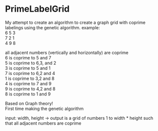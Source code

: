 # PrimeLabelGrid
My attempt to create an algorithm to create a graph grid with coprime labelings using the genetic algorithm.
example:<br>
6 5 3<br>
7 2 1<br>
4 9 8<br>

all adjacent numbers (vertically and horizontally) are coprime<br>
6 is coprime to 5 and 7<br>
5 is coprime to 6,3, and 2<br>
3 is coprime to 5 and 1<br>
7 is coprime to 6,2 and 4<br>
1 is coprime to 3,2 and 8<br>
4 is coprime to 7 and 9<br>
9 is coprime to 4,2 and 8<br>
8 is coprime to 1 and 9<br>

Based on Graph theory!<br>
First time making the genetic algorithm<br>


input: width, height -> output is a grid of numbers 1 to width * height such that all adjacent numbers are coprime

